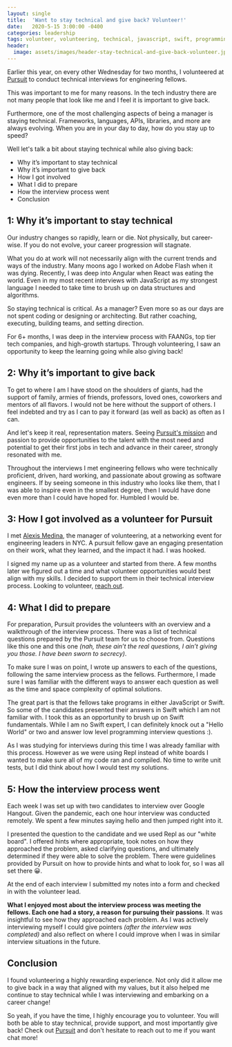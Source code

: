 ```yaml
---
layout: single
title:  'Want to stay technical and give back? Volunteer!'
date:   2020-5-15 3:00:00 -0400
categories: leadership
tags: volunteer, volunteering, technical, javascript, swift, programming
header:
  image: assets/images/header-stay-technical-and-give-back-volunteer.jpeg
---
```


Earlier this year, on every other Wednesday for two months, I volunteered at [Pursuit](https://www.pursuit.org) to conduct technical interviews for engineering fellows.

This was important to me for many reasons. In the tech industry there are not many people that look like me and I feel it is important to give back.

Furthermore, one of the most challenging aspects of being a manager is staying technical.  Frameworks, languages, APIs, libraries, and more are always evolving.  When you are in your day to day, how do you stay up to speed?

Well let's talk a bit about staying technical while also giving back:
- Why it’s important to stay technical
- Why it’s important to give back
- How I got involved
- What I did to prepare
- How the interview process went
- Conclusion

## 1: Why it’s important to stay technical
Our industry changes so rapidly, learn or die. Not physically, but career-wise. If you do not evolve, your career progression will stagnate.

What you do at work will not necessarily align with the current trends and ways of the industry. Many moons ago I worked on Adobe Flash when it was dying. Recently, I was deep into Angular when React was eating the world. Even in my most recent interviews with JavaScript as my strongest language I needed to take time to brush up on data structures and algorithms.

So staying technical is critical. As a manager? Even more so as our days are not spent coding or designing or architecting. But rather coaching, executing, building teams, and setting direction.

For 6+ months, I was deep in the interview process with FAANGs, top tier tech companies, and high-growth startups. Through volunteering, I saw an opportunity to keep the learning going while also giving back!

## 2: Why it’s important to give back
To get to where I am I have stood on the shoulders of giants, had the support of family, armies of friends, professors, loved ones, coworkers and mentors of all flavors. I would not be here without the support of others. I feel indebted and try as I can to pay it forward (as well as back) as often as I can.

And let's keep it real, representation maters. Seeing [Pursuit's mission](https://www.pursuit.org/mission-vision) and passion to provide opportunities to the talent with the most need and potential to get their first jobs in tech and advance in their career, strongly resonated with me.

Throughout the interviews I met engineering fellows who were technically proficient, driven, hard working, and passionate about growing as software engineers. If by seeing someone in this industry who looks like them, that I was able to inspire even in the smallest degree, then I would have done even more than I could have hoped for.  Humbled I would be.

## 3: How I got involved as a volunteer for Pursuit
I met [Alexis Medina](https://www.linkedin.com/in/alexismmedina/), the manager of volunteering, at a networking event for engineering leaders in NYC. A pursuit fellow gave an engaging presentation on their work, what they learned, and the impact it had. I was hooked.

I signed my name up as a volunteer and started from there. A few months later we figured out a time and what volunteer opportunities would best align with my skills. I decided to support them in their technical interview process. Looking to volunteer, [reach out](https://www.pursuit.org/volunteer).

## 4: What I did to prepare
For preparation, Pursuit provides the volunteers with an overview and a walkthrough of the interview process. There was a list of technical questions prepared by the Pursuit team for us to choose from. Questions like this one and this one _(nah, these ain’t the real questions, I ain’t giving you those. I have been sworn to secrecy)_.

To make sure I was on point, I wrote up answers to each of the questions, following the same interview process as the fellows. Furthermore, I made sure I was familiar with the different ways to answer each question as well as the time and space complexity of optimal solutions.

The great part is that the fellows take programs in either JavaScript or Swift. So some of the candidates presented their answers in Swift which I am not familiar with. I took this as an opportunity to brush up on Swift fundamentals. While I am no Swift expert, I can definitely knock out a "Hello World" or two and answer low level programming interview questions :).

As I was studying for interviews during this time I was already familiar with this process. However as we were using Repl instead of white boards I wanted to make sure all of my code ran and compiled. No time to write unit tests, but I did think about how I would test my solutions.

## 5: How the interview process went
Each week I was set up with two candidates to interview over Google Hangout. Given the pandemic, each one hour interview was conducted remotely. We spent a few minutes saying hello and then jumped right into it.

I presented the question to the candidate and we used Repl as our "white board". I offered hints where appropriate, took notes on how they approached the problem, asked clarifying questions, and ultimately determined if they were able to solve the problem. There were guidelines provided by Pursuit on how to provide hints and what to look for, so I was all set there 😀.

At the end of each interview I submitted my notes into a form and checked in with the volunteer lead.

**What I enjoyed most about the interview process was meeting the fellows. Each one had a story, a reason for pursuing their passions**. It was insightful to see how they approached each problem. As I was actively interviewing myself I could give pointers _(after the interview was completed)_ and also reflect on where I could improve when I was in similar interview situations in the future.

## Conclusion
I found volunteering a highly rewarding experience.  Not only did it allow me to give back in a way that aligned with my values, but it also helped me continue to stay technical while I was interviewing and embarking on a career change!

So yeah, if you have the time, I highly encourage you to volunteer. You will both be able to stay technical, provide support, and most importantly give back! Check out [Pursuit](https://www.pursuit.org) and don't hesitate to reach out to me if you want chat more!
